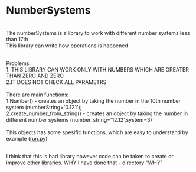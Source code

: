 # NumberSystems
<br>
The numberSystems is a library to work with different number systems less than 17th<br>
This library can write how operations is happened<br>
<br>

Problems:<br>
		1. THIS LIBRARY CAN WORK ONLY WITH NUMBERS WHICH ARE GREATER THAN ZERO AND ZERO<br>
		2.IT DOES NOT CHECK ALL PARAMETRS<br>
    <br>
There are main functions:<br>
  1.Number() - creates an object by taking the number in the 10th number system (numberString='0.121');<br>
  2.create_number_from_string() - creates an object by taking the number in different number systems (number_string='12.12',system=3) <br>
  <br>
  This objects has some spesific functions, which are easy to understand by example (<a href='https://github.com/RomaTk/NumberSystems/blob/master/run.py'>run.py</a>)<br><br>
  
  I think that this is bad library however code can be taken to create or improve other libraries.
  WHY I have done that - directory "WHY"
